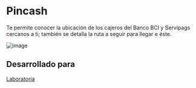 # Pincash
Te permite conocer la ubicación de los cajeros del Banco BCI y Servipags cercanos a ti; también se detalla la ruta a seguir para llegar e éste.

![image](https://user-images.githubusercontent.com/37908546/47220211-7f06d500-d387-11e8-9783-e3a56450ade5.png)

## Desarrollado para 
[Laboratoria](http://laboratoria.la)

